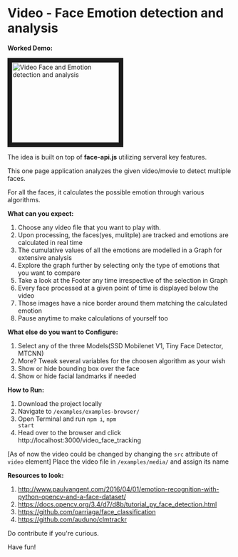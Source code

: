 # Video - Face Emotion detection and analysis

<b>Worked Demo:</b>

<a href="http://www.youtube.com/watch?feature=player_embedded&v=C3VNQrfaVwQ
" target="_blank"><img src="http://img.youtube.com/vi/C3VNQrfaVwQ/0.jpg" 
alt="Video Face and Emotion detection and analysis" width="240" height="180" border="10" /></a>

The idea is built on top of <b>face-api.js</b> utilizing serveral key features.

This one page application analyzes the given video/movie to detect multiple faces.

For all the faces, it calculates the possible emotion through various algorithms.

<b>What can you expect:</b>
1. Choose any video file that you want to play with.
2. Upon processing, the faces(yes, mulitple) are tracked and emotions are calculated in real time
3. The cumulative values of all the emotions are modelled in a Graph for extensive analysis
4. Explore the graph further by selecting only the type of emotions that you want to compare
5. Take a look at the Footer any time irrespective of the selection in Graph
6. Every face processed at a given point of time is displayed below the video
7. Those images have a nice border around them matching the calculated emotion
8. Pause anytime to make calculations of yourself too

<b>What else do you want to Configure:</b>
1. Select any of the three Models(SSD Mobilenet V1, Tiny Face Detector, MTCNN)
2. More? Tweak several variables for the choosen algorithm as your wish
3. Show or hide bounding box over the face
4. Show or hide facial landmarks if needed

<b>How to Run:</b>
1. Download the project locally
2. Navigate to <code>/examples/examples-browser/</code>
3. Open Terminal and run <code>npm i</code>, <code>npm start</code>
4. Head over to the browser and click http://localhost:3000/video_face_tracking

[As of now the video could be changed by changing the <code>src</code> attribute of <code>video</code> element]
Place the video file in <code>/examples/media/</code> and assign its name

<b>Resources to look:</b>
1. http://www.paulvangent.com/2016/04/01/emotion-recognition-with-python-opencv-and-a-face-dataset/
2. https://docs.opencv.org/3.4/d7/d8b/tutorial_py_face_detection.html
3. https://github.com/oarriaga/face_classification
4. https://github.com/auduno/clmtrackr

Do contribute if you're curious.

Have fun!
